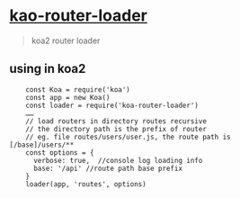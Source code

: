 # [kao-router-loader](https://github.com/pndgz/kao-router-loader)

> koa2 router loader

## using in koa2
        const Koa = require('koa')
        const app = new Koa()
        const loader = require('koa-router-loader')
        ……
        // load routers in directory routes recursive
        // the directory path is the prefix of router
        // eg. file routes/users/user.js, the route path is [/base]/users/**
        const options = {
          verbose: true,  //console log loading info
          base: '/api' //route path base prefix
        }
        loader(app, 'routes', options)

